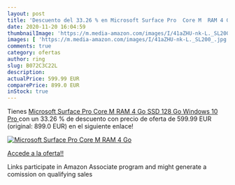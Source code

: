 ```yaml
---
layout: post
title: 'Descuento del 33.26 % en Microsoft Surface Pro  Core M  RAM 4 Go '
date: 2020-11-20 16:04:59
thumbnailImage: 'https://m.media-amazon.com/images/I/41aZHU-nk-L._SL200_.jpg'
images: [ 'https://m.media-amazon.com/images/I/41aZHU-nk-L._SL200_.jpg' ]
comments: true
category: ofertas
author: ring
slug: B072C3C22L
description:
actualPrice: 599.99 EUR
comparePrice: 899.0 EUR
inStock: true
---
```


Tienes [Microsoft Surface Pro  Core M  RAM 4 Go  SSD 128 Go  Windows 10 Pro ](https://www.amazon.fr/dp/B072C3C22L/?tag=tolees0d-21) con un 33.26 % de descuento con precio de oferta de 599.99 EUR (original: 899.0 EUR) en el siguiente enlace!

[![Microsoft Surface Pro  Core M  RAM 4 Go ](https://m.media-amazon.com/images/I/41aZHU-nk-L._SL200_.jpg)](https://www.amazon.fr/dp/B072C3C22L/?tag=tolees0d-21)

[Accede a la oferta!!](https://www.amazon.fr/dp/B072C3C22L/?tag=tolees0d-21)

Links participate in Amazon Associate program and might generate a comission on qualifying sales


